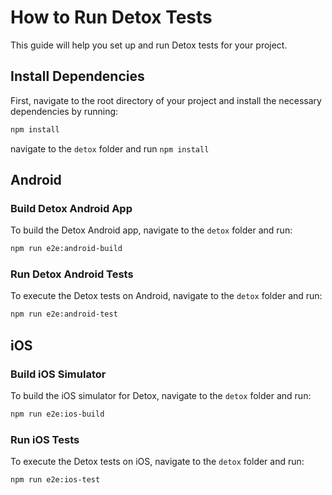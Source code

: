 # How to Run Detox Tests

This guide will help you set up and run Detox tests for your project.

## Install Dependencies

First, navigate to the root directory of your project and install the necessary dependencies by running:

```sh
npm install
```

navigate to the `detox` folder and run `npm install`

## Android

### Build Detox Android App

To build the Detox Android app, navigate to the `detox` folder and run:

```sh
npm run e2e:android-build
```

### Run Detox Android Tests

To execute the Detox tests on Android, navigate to the `detox` folder and run:

```sh
npm run e2e:android-test
```

## iOS

### Build iOS Simulator

To build the iOS simulator for Detox, navigate to the `detox` folder and run:

```sh
npm run e2e:ios-build
```

### Run iOS Tests

To execute the Detox tests on iOS, navigate to the `detox` folder and run:

```sh
npm run e2e:ios-test
```